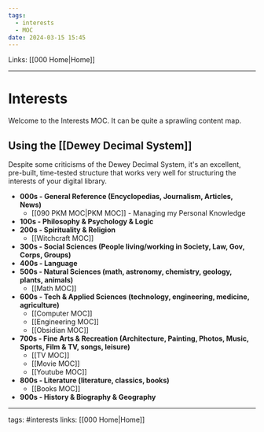```yaml
---
tags:
  - interests
  - MOC
date: 2024-03-15 15:45
---
```

Links: [[000 Home|Home]]

---
# Interests 
Welcome to the Interests MOC. It can be quite a sprawling content map. 
## Using the [[Dewey Decimal System]]
Despite some criticisms of the Dewey Decimal System, it's an excellent, pre-built, time-tested structure that works very well for structuring the interests of your digital library.

- **000s - General Reference (Encyclopedias, Journalism, Articles, News)**
	- [[090 PKM MOC|PKM MOC]] - Managing my Personal Knowledge
- **100s - Philosophy & Psychology & Logic** 
- **200s - Spirituality & Religion**
	- [[Witchcraft MOC]]
- **300s - Social Sciences (People living/working in Society, Law, Gov, Corps, Groups)**
- **400s - Language**
- **500s - Natural Sciences (math, astronomy, chemistry, geology, plants, animals)**
	- [[Math MOC]]
- **600s - Tech & Applied Sciences (technology, engineering, medicine, agriculture)**
	- [[Computer MOC]]
	- [[Engineering MOC]]
	- [[Obsidian MOC]]
- **700s - Fine Arts & Recreation (Architecture, Painting, Photos, Music, Sports, Film & TV, songs, leisure)**
	- [[TV MOC]]
	- [[Movie MOC]]
	- [[Youtube MOC]]
- **800s - Literature (literature, classics, books)**
	- [[Books MOC]]
- **900s - History & Biography & Geography**

---
tags: #interests 
links: [[000 Home|Home]]